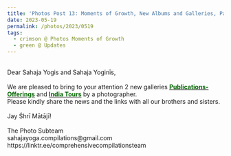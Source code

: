 ```yaml
---
title: 'Photos Post 13: Moments of Growth, New Albums and Galleries, Part 2'
date: 2023-05-19
permalink: /photos/2023/0519
tags:
  - crimson @ Photos Moments of Growth
  - green @ Updates
---
```


<p>
<br>
Dear Sahaja Yogis and Sahaja Yoginīs,<br>
<br>
We are pleased to bring to your attention 2 new galleries <a href="https://imageevent.com/sahaja/momentsofgrowth/publicationsofferings"><font color="DarkGreen"><b>Publications-Offerings</b></font></a> and <a href="https://imageevent.com/sahaja/momentsofgrowth/indiatoursbyannamancini"><font color="DarkGreen"><b>India Tours</b></font></a> by a photographer.<br>
Please kindly share the news and the links with all our brothers and sisters.<br>
<br>
Jay Śhrī Mātājī!<br>
<br>
The Photo Subteam<br>
sahajayoga.compilations@gmail.com<br>
https://linktr.ee/comprehensivecompilationsteam<br>
</p>